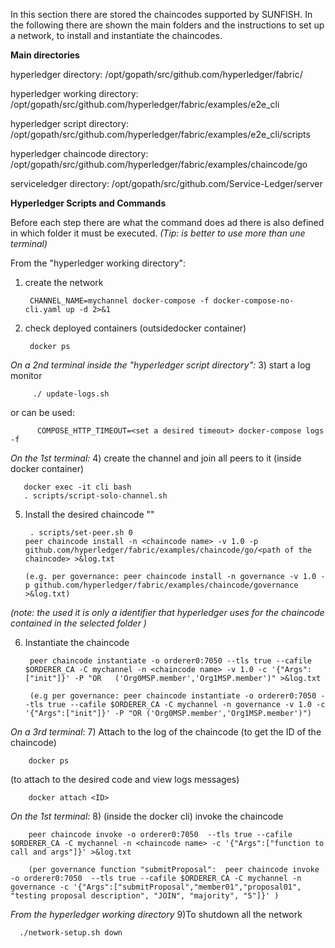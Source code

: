 In this section there are stored the chaincodes supported by SUNFISH.
In the following there are shown the main folders and the instructions to set up a network, to install and instantiate the chaincodes. 

**Main directories**

hyperledger directory:
/opt/gopath/src/github.com/hyperledger/fabric/

hyperledger working directory:
/opt/gopath/src/github.com/hyperledger/fabric/examples/e2e_cli

hyperledger script directory:
/opt/gopath/src/github.com/hyperledger/fabric/examples/e2e_cli/scripts

hyperledger chaincode directory:
/opt/gopath/src/github.com/hyperledger/fabric/examples/chaincode/go

serviceledger directory:
/opt/gopath/src/github.com/Service-Ledger/server




**Hyperledger Scripts and Commands**

Before each step there are what the command does ad there is also defined in which folder it must be executed.
*(Tip: is better to use more than une terminal)*    

From the "hyperledger working directory":
1) create the network 

        CHANNEL_NAME=mychannel docker-compose -f docker-compose-no-cli.yaml up -d 2>&1

2) check deployed containers (outsidedocker container)
        
        docker ps

*On a 2nd terminal inside the "hyperledger script directory":*
3) start a  log monitor
         
         ./ update-logs.sh

or can be used:
          
          COMPOSE_HTTP_TIMEOUT=<set a desired timeout> docker-compose logs -f

*On the 1st terminal:*
4) create the channel and join all peers to it (inside docker container)
    
       docker exec -it cli bash
       . scripts/script-solo-channel.sh

5) Install the desired chaincode "<chaincode name>" 
    
        . scripts/set-peer.sh 0 
       peer chaincode install -n <chaincode name> -v 1.0 -p github.com/hyperledger/fabric/examples/chaincode/go/<path of the chaincode> >&log.txt
       
       (e.g. per governance: peer chaincode install -n governance -v 1.0 -p github.com/hyperledger/fabric/examples/chaincode/governance >&log.txt)
    
*(note: the <chaincode name> used it is only a identifier that hyperledger uses for the chaincode contained in the selected folder )*

6) Instantiate the chaincode

        peer chaincode instantiate -o orderer0:7050 --tls true --cafile $ORDERER_CA -C mychannel -n <chaincode name> -v 1.0 -c '{"Args":["init"]}' -P "OR   ('Org0MSP.member','Org1MSP.member')" >&log.txt
        
        (e.g per governance: peer chaincode instantiate -o orderer0:7050 --tls true --cafile $ORDERER_CA -C mychannel -n governance -v 1.0 -c '{"Args":["init"]}' -P "OR ('Org0MSP.member','Org1MSP.member')")

*On a 3rd terminal*:
7) Attach to the log of the chaincode
(to get the ID of the chaincode)

        docker ps 
        
(to attach to the desired code and view logs messages)        
        
        docker attach <ID>
        

*On the 1st terminal:* 
8) (inside the docker cli) invoke the chaincode
        
        peer chaincode invoke -o orderer0:7050  --tls true --cafile $ORDERER_CA -C mychannel -n <chaincode name> -c '{"Args":["function to call and args"]}' >&log.txt
        
        (per governance function "submitProposal":  peer chaincode invoke -o orderer0:7050  --tls true --cafile $ORDERER_CA -C mychannel -n governance -c '{"Args":["submitProposal","member01","proposal01", "testing proposal description", "JOIN", "majority", "5"]}' )

*From the hyperledger working directory*
9)To shutdown all the network

      ./network-setup.sh down
